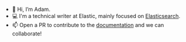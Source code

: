 - 👋 Hi, I’m Adam.
- 💻 I'm a technical writer at Elastic, mainly focused on [Elasticsearch](https://www.elastic.co/guide/en/elasticsearch/reference/current/index.html).
- 📫 Open a PR to contribute to the [documentation](https://github.com/elastic/elasticsearch/tree/master/docs) and we can collaborate!

<!---
lockewritesdocs/lockewritesdocs is a ✨ special ✨ repository because its `README.md` (this file) appears on your GitHub profile.
You can click the Preview link to take a look at your changes.
--->

